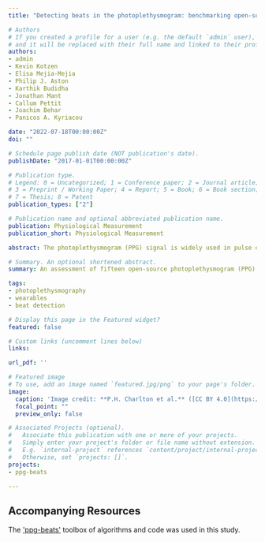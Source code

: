 ```yaml
---
title: "Detecting beats in the photoplethysmogram: benchmarking open-source algorithms"

# Authors
# If you created a profile for a user (e.g. the default `admin` user), write the username (folder name) here 
# and it will be replaced with their full name and linked to their profile.
authors:
- admin
- Kevin Kotzen
- Elisa Mejia-Mejia
- Philip J. Aston
- Karthik Budidha
- Jonathan Mant
- Callum Pettit
- Joachim Behar
- Panicos A. Kyriacou

date: "2022-07-18T00:00:00Z"
doi: ""

# Schedule page publish date (NOT publication's date).
publishDate: "2017-01-01T00:00:00Z"

# Publication type.
# Legend: 0 = Uncategorized; 1 = Conference paper; 2 = Journal article;
# 3 = Preprint / Working Paper; 4 = Report; 5 = Book; 6 = Book section;
# 7 = Thesis; 8 = Patent
publication_types: ["2"]

# Publication name and optional abbreviated publication name.
publication: Physiological Measurement
publication_short: Physiological Measurement

abstract: The photoplethysmogram (PPG) signal is widely used in pulse oximeters and smartwatches. A fundamental step in analysing the PPG is the detection of heartbeats. Several PPG beat detection algorithms have been proposed, although it is not clear which performs best. Objective&#58; This study aimed to&#58; (i) develop a framework with which to design and test PPG beat detectors; (ii) assess the performance of PPG beat detectors in different use cases; and (iii) investigate how their performance is affected by patient demographics and physiology. Approach&#58; Fifteen beat detectors were assessed against electrocardiogram-derived heartbeats using data from eight datasets. Performance was assessed using the F1 score, which combines sensitivity and positive predictive value. Main results&#58; Eight beat detectors performed well in the absence of movement with F1 scores of &ge;90% on hospital data and wearable data collected at rest. Their performance was poorer during exercise with F1 scores of 55-91%; poorer in neonates than adults with F1 scores of 84-96% in neonates compared to 98-99% in adults; and poorer in atrial fibrillation (AF) with F1 scores of 92-97% in AF compared to 99-100% in normal sinus rhythm. Significance&#58; Two PPG beat detectors denoted 'MSPTD' and 'qppg' performed best, with complementary performance characteristics. This evidence can be used to inform the choice of PPG beat detector algorithm. The algorithms, datasets, and assessment framework are freely available.

# Summary. An optional shortened abstract.
summary: An assessment of fifteen open-source photoplethysmogram (PPG) beat detectors across eight datasets.

tags:
- photoplethysmography
- wearables
- beat detection

# Display this page in the Featured widget?
featured: false

# Custom links (uncomment lines below)
links:

url_pdf: ''

# Featured image
# To use, add an image named `featured.jpg/png` to your page's folder. 
image:
  caption: 'Image credit: **P.H. Charlton et al.** ([CC BY 4.0](https://creativecommons.org/licenses/by/4.0/))'
  focal_point: ""
  preview_only: false

# Associated Projects (optional).
#   Associate this publication with one or more of your projects.
#   Simply enter your project's folder or file name without extension.
#   E.g. `internal-project` references `content/project/internal-project/index.md`.
#   Otherwise, set `projects: []`.
projects:
- ppg-beats

---
```


## Accompanying Resources

The ['ppg-beats'](https://ppg-beats.readthedocs.io/) toolbox of algorithms and code was used in this study.